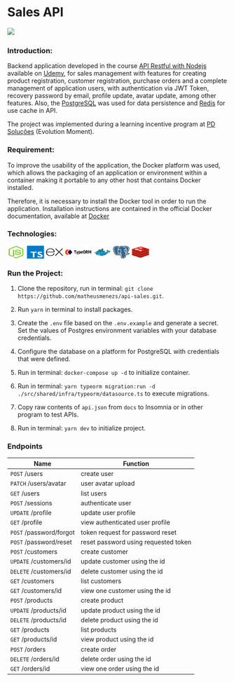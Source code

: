 # Sales API

<img src="https://img-c.udemycdn.com/course/240x135/3669874_1417_4.jpg">

### Introduction:

Backend application developed in the course [API Restful with Nodejs](https://www.udemy.com/course/api-restful-de-vendas/) available on [Udemy](https://www.udemy.com/), for sales management with features for creating product registration, customer registration, purchase orders and a complete management of application users, with authentication via JWT Token, recovery password by email, profile update, avatar update, among other features. Also, the [PostgreSQL](https://www.postgresql.org/) was used for data persistence and [Redis](https://redis.io/) for use cache in API.

The project was implemented during a learning incentive program at [PD Soluções](https://www.pdsolucoes.com.br/) (Evolution Moment).

### Requirement:

To improve the usability of the application, the Docker platform was used, which allows the packaging of an application or environment within a container making it portable to any other host that contains Docker installed.

Therefore, it is necessary to install the Docker tool in order to run the application. Installation instructions are contained in the official Docker documentation, available at [Docker](https://docs.docker.com/)

### Technologies:

[<img align="center" alt="Nodejs" height="30" width="40" src="https://raw.githubusercontent.com/devicons/devicon/master/icons/nodejs/nodejs-original.svg" style="max-width: 100%;"/>](https://nodejs.org/en/) [<img align="center" alt="Ts" height="30" width="40" src="https://raw.githubusercontent.com/devicons/devicon/master/icons/typescript/typescript-plain.svg" style="max-width: 100%;"/>](https://www.typescriptlang.org/) [<img align="center" alt="Ex" height="30" width="40" src="https://raw.githubusercontent.com/devicons/devicon/master/icons/express/express-original.svg" style="max-width: 100%;"/>](https://expressjs.com/pt-br/) [<img align="center" alt="To" height="30" width="60" src="https://github.com/typeorm/typeorm/raw/master/resources/logo_big.png" style="max-width: 100%;"/>](https://typeorm.io/) [<img align="center" alt="Do" height="30" width="40" src="https://raw.githubusercontent.com/devicons/devicon/master/icons/docker/docker-original.svg" style="max-width: 100%;"/>](https://www.docker.com/) [<img align="center" alt="Ps" height="30" width="40" src="https://raw.githubusercontent.com/devicons/devicon/master/icons/postgresql/postgresql-original.svg" style="max-width: 100%;"/>](https://www.postgresql.org/) [<img align="center" alt="Ps" height="30" width="40" src="https://raw.githubusercontent.com/devicons/devicon/master/icons/redis/redis-original.svg" style="max-width: 100%;"/>](https://redis.io/)

### Run the Project:

1. Clone the repository, run in terminal: `git clone https://github.com/matheusmenezs/api-sales.git`.

2. Run `yarn` in terminal to install packages.

3. Create the `.env` file based on the `.env.example` and generate a secret. Set the values of Postgres environment variables with your database credentials.

4. Configure the database on a platform for PostgreSQL with credentials that were defined.

5. Run in terminal: `docker-compose up -d` to initialize container.

6. Run in terminal: `yarn typeorm migration:run -d ./src/shared/infra/typeorm/datasource.ts` to execute migrations.

7. Copy raw contents of `api.json` from `docs` to Insomnia or in other program to test APIs.

8. Run in terminal: `yarn dev` to initialize project.

### Endpoints

| Name                    | Function                             |
| ----------------------- | ------------------------------------ |
| `POST` /users           | create user                          |
| `PATCH` /users/avatar   | user avatar upload                   |
| `GET` /users            | list users                           |
| `POST` /sessions        | authenticate user                    |
| `UPDATE` /profile       | update user profile                  |
| `GET` /profile          | view authenticated user profile      |
| `POST` /password/forgot | token request for password reset     |
| `POST` /password/reset  | reset password using requested token |
| `POST` /customers       | create customer                      |
| `UPDATE` /customers/id  | update customer using the id         |
| `DELETE` /customers/id  | delete customer using the id         |
| `GET` /customers        | list customers                       |
| `GET` /customers/id     | view one customer using the id       |
| `POST` /products        | create product                       |
| `UPDATE` /products/id   | update product using the id          |
| `DELETE` /products/id   | delete product using the id          |
| `GET` /products         | list products                        |
| `GET` /products/id      | view product using the id            |
| `POST` /orders          | create order                         |
| `DELETE` /orders/id     | delete order using the id            |
| `GET` /orders/id        | view one order using the id          |
